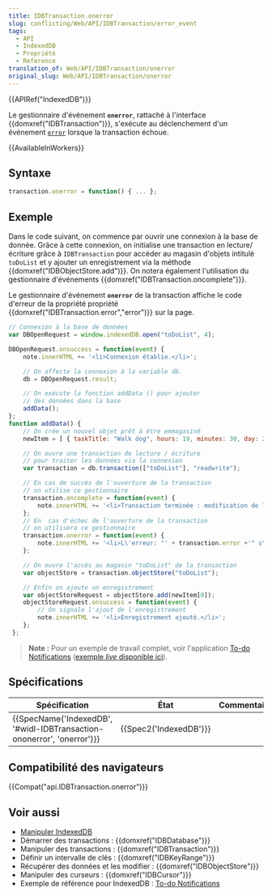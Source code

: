 ```yaml
---
title: IDBTransaction.onerror
slug: conflicting/Web/API/IDBTransaction/error_event
tags:
  - API
  - IndexedDB
  - Propriété
  - Reference
translation_of: Web/API/IDBTransaction/onerror
original_slug: Web/API/IDBTransaction/onerror
---
```

{{APIRef("IndexedDB")}}

Le gestionnaire d'événement **`onerror`**, rattaché à l'interface {{domxref("IDBTransaction")}}, s'exécute au déclenchement d'un événement [`error`](/fr/docs/Web/Events/error) lorsque la transaction échoue.

{{AvailableInWorkers}}

## Syntaxe

```js
transaction.onerror = function() { ... };
```

## Exemple

Dans le code suivant, on commence par ouvrir une connexion à la base de donnée. Grâce à cette connexion, on initialise une transaction en lecture/écriture grâce à `IDBTransaction` pour accéder au magasin d'objets intitulé `toDoList` et y ajouter un enregistrement via la méthode  {{domxref("IDBObjectStore.add")}}. On notera également l'utilisation du gestionnaire d'événements {{domxref("IDBTransaction.oncomplete")}}.

Le gestionnaire d'événement **`onerror`** de la transaction affiche le code d'erreur de la propriété propriété {{domxref("IDBTransaction.error","error")}} sur la page.

```js
// Connexion à la base de données
var DBOpenRequest = window.indexedDB.open("toDoList", 4);

DBOpenRequest.onsuccess = function(event) {
	note.innerHTML += '<li>Connexion établie.</li>';

	// On affecte la connexion à la variable db.
	db = DBOpenRequest.result;

	// On exécute la fonction addData () pour ajouter
    // des données dans la base
	addData();
};
function addData() {
	// On crée un nouvel objet prêt à être emmagasiné
	newItem = [ { taskTitle: "Walk dog", hours: 19, minutes: 30, day: 24, month: "December", year: 2013, notified: "no" } ];

	// On ouvre une transaction de lecture / écriture
    // pour traiter les données via la connexion
	var transaction = db.transaction(["toDoList"], "readwrite");

	// En cas de succès de l'ouverture de la transaction
    // on utilise ce gestionnaire
	transaction.oncomplete = function(event) {
		note.innerHTML += '<li>Transaction terminée : modification de la base de données OK.</li>';
	};
	// En  cas d'échec de l'ouverture de la transaction
    // on utilisera ce gestionnaire
	transaction.onerror = function(event) {
		note.innerHTML += '<li>L\'erreur: "' + transaction.error +'" s\'est produite, échec de la transaction.</li>';
	};

	// On ouvre l'accès au magasin "toDoList" de la transaction
	var objectStore = transaction.objectStore("toDoList");

	// Enfin on ajoute un enregistrement
	var objectStoreRequest = objectStore.add(newItem[0]);
	objectStoreRequest.onsuccess = function(event) {
		// On signale l'ajout de l'enregistrement
		note.innerHTML += '<li>Enregistrement ajouté.</li>';
	};
 };

```

> **Note :** Pour un exemple de travail complet, voir l'application [To-do Notifications](https://github.com/mdn/to-do-notifications/) ([exemple _live_ disponible ici](https://mdn.github.io/to-do-notifications/)).

## Spécifications

| Spécification                                                                                | État                         | Commentaires |
| -------------------------------------------------------------------------------------------- | ---------------------------- | ------------ |
| {{SpecName('IndexedDB', '#widl-IDBTransaction-ononerror', 'onerror')}} | {{Spec2('IndexedDB')}} |              |

## Compatibilité des navigateurs

{{Compat("api.IDBTransaction.onerror")}}

## Voir aussi

- [Manipuler IndexedDB](/fr/docs/Web/API/API_IndexedDB/Using_IndexedDB)
- Démarrer des transactions : {{domxref("IDBDatabase")}}
- Manipuler des transactions : {{domxref("IDBTransaction")}}
- Définir un intervalle de clés : {{domxref("IDBKeyRange")}}
- Récupérer des données et les modifier : {{domxref("IDBObjectStore")}}
- Manipuler des curseurs : {{domxref("IDBCursor")}}
- Exemple de référence pour IndexedDB : [To-do Notifications](https://github.com/mdn/to-do-notifications/tree/gh-pages)
